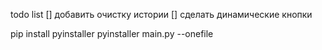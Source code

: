 todo list
[] добавить очистку истории
[] сделать динамические кнопки

pip install pyinstaller
pyinstaller main.py --onefile
<!-- pyinstaller --onefile --icon=icon.ico main.py -->